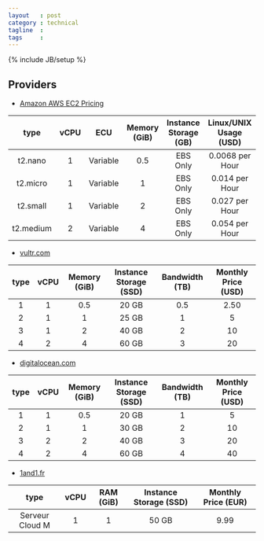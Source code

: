 ```yaml
---
layout   : post
category : technical
tagline  : 
tags     : 
---
```

{% include JB/setup %}

## Providers

- [Amazon AWS EC2 Pricing](https://aws.amazon.com/ec2/pricing/on-demand/)

|   type    | vCPU |   ECU    | Memory (GiB) | Instance Storage (GB) | Linux/UNIX Usage (USD) |
|:---------:|:----:|:--------:|:------------:|:---------------------:|:----------------------:|
|  t2.nano  |  1   | Variable |     0.5      |       EBS Only        |    0.0068 per Hour     |
| t2.micro  |  1   | Variable |      1       |       EBS Only        |     0.014 per Hour     |
| t2.small  |  1   | Variable |      2       |       EBS Only        |     0.027 per Hour     |
| t2.medium |  2   | Variable |      4       |       EBS Only        |     0.054 per Hour     |

- [vultr.com](https://www.vultr.com/)

| type | vCPU | Memory (GiB) | Instance Storage (SSD) | Bandwidth (TB) | Monthly Price (USD) |
|:----:|:----:|:------------:|:----------------------:|:--------------:|:-------------------:|
|  1   |  1   |     0.5      |         20 GB          |      0.5       |        2.50         |
|  2   |  1   |      1       |         25 GB          |       1        |          5          |
|  3   |  1   |      2       |         40 GB          |       2        |         10          |
|  4   |  2   |      4       |         60 GB          |       3        |         20          |

- [digitalocean.com](https://www.digitalocean.com/)

| type | vCPU | Memory (GiB) | Instance Storage (SSD) | Bandwidth (TB) | Monthly Price (USD) |
|:----:|:----:|:------------:|:----------------------:|:--------------:|:-------------------:|
|  1   |  1   |     0.5      |         20 GB          |       1        |          5          |
|  2   |  1   |      1       |         30 GB          |       2        |         10          |
|  3   |  2   |      2       |         40 GB          |       3        |         20          |
|  4   |  2   |      4       |         60 GB          |       4        |         40          |

- [1and1.fr](https://www.1and1.fr/serveur-cloud-dynamique)

|      type       | vCPU | RAM (GiB) | Instance Storage (SSD) | Monthly Price (EUR) |
|:---------------:|:----:|:---------:|:----------------------:|:-------------------:|
| Serveur Cloud M |  1   |     1     |         50 GB          |        9.99         |
